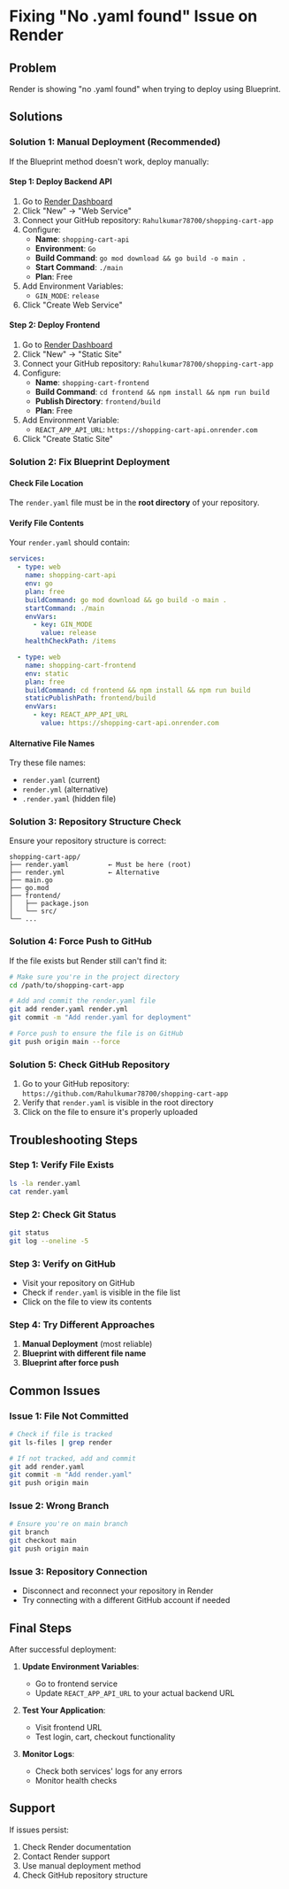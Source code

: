 # Fixing "No .yaml found" Issue on Render

## Problem
Render is showing "no .yaml found" when trying to deploy using Blueprint.

## Solutions

### Solution 1: Manual Deployment (Recommended)

If the Blueprint method doesn't work, deploy manually:

#### Step 1: Deploy Backend API
1. Go to [Render Dashboard](https://dashboard.render.com/)
2. Click "New" → "Web Service"
3. Connect your GitHub repository: `Rahulkumar78700/shopping-cart-app`
4. Configure:
   - **Name**: `shopping-cart-api`
   - **Environment**: `Go`
   - **Build Command**: `go mod download && go build -o main .`
   - **Start Command**: `./main`
   - **Plan**: Free
5. Add Environment Variables:
   - `GIN_MODE`: `release`
6. Click "Create Web Service"

#### Step 2: Deploy Frontend
1. Go to [Render Dashboard](https://dashboard.render.com/)
2. Click "New" → "Static Site"
3. Connect your GitHub repository: `Rahulkumar78700/shopping-cart-app`
4. Configure:
   - **Name**: `shopping-cart-frontend`
   - **Build Command**: `cd frontend && npm install && npm run build`
   - **Publish Directory**: `frontend/build`
   - **Plan**: Free
5. Add Environment Variable:
   - `REACT_APP_API_URL`: `https://shopping-cart-api.onrender.com`
6. Click "Create Static Site"

### Solution 2: Fix Blueprint Deployment

#### Check File Location
The `render.yaml` file must be in the **root directory** of your repository.

#### Verify File Contents
Your `render.yaml` should contain:

```yaml
services:
  - type: web
    name: shopping-cart-api
    env: go
    plan: free
    buildCommand: go mod download && go build -o main .
    startCommand: ./main
    envVars:
      - key: GIN_MODE
        value: release
    healthCheckPath: /items

  - type: web
    name: shopping-cart-frontend
    env: static
    plan: free
    buildCommand: cd frontend && npm install && npm run build
    staticPublishPath: frontend/build
    envVars:
      - key: REACT_APP_API_URL
        value: https://shopping-cart-api.onrender.com
```

#### Alternative File Names
Try these file names:
- `render.yaml` (current)
- `render.yml` (alternative)
- `.render.yaml` (hidden file)

### Solution 3: Repository Structure Check

Ensure your repository structure is correct:

```
shopping-cart-app/
├── render.yaml          ← Must be here (root)
├── render.yml           ← Alternative
├── main.go
├── go.mod
├── frontend/
│   ├── package.json
│   └── src/
└── ...
```

### Solution 4: Force Push to GitHub

If the file exists but Render still can't find it:

```bash
# Make sure you're in the project directory
cd /path/to/shopping-cart-app

# Add and commit the render.yaml file
git add render.yaml render.yml
git commit -m "Add render.yaml for deployment"

# Force push to ensure the file is on GitHub
git push origin main --force
```

### Solution 5: Check GitHub Repository

1. Go to your GitHub repository: `https://github.com/Rahulkumar78700/shopping-cart-app`
2. Verify that `render.yaml` is visible in the root directory
3. Click on the file to ensure it's properly uploaded

## Troubleshooting Steps

### Step 1: Verify File Exists
```bash
ls -la render.yaml
cat render.yaml
```

### Step 2: Check Git Status
```bash
git status
git log --oneline -5
```

### Step 3: Verify on GitHub
- Visit your repository on GitHub
- Check if `render.yaml` is visible in the file list
- Click on the file to view its contents

### Step 4: Try Different Approaches
1. **Manual Deployment** (most reliable)
2. **Blueprint with different file name**
3. **Blueprint after force push**

## Common Issues

### Issue 1: File Not Committed
```bash
# Check if file is tracked
git ls-files | grep render

# If not tracked, add and commit
git add render.yaml
git commit -m "Add render.yaml"
git push origin main
```

### Issue 2: Wrong Branch
```bash
# Ensure you're on main branch
git branch
git checkout main
git push origin main
```

### Issue 3: Repository Connection
- Disconnect and reconnect your repository in Render
- Try connecting with a different GitHub account if needed

## Final Steps

After successful deployment:

1. **Update Environment Variables**:
   - Go to frontend service
   - Update `REACT_APP_API_URL` to your actual backend URL

2. **Test Your Application**:
   - Visit frontend URL
   - Test login, cart, checkout functionality

3. **Monitor Logs**:
   - Check both services' logs for any errors
   - Monitor health checks

## Support

If issues persist:
1. Check Render documentation
2. Contact Render support
3. Use manual deployment method
4. Check GitHub repository structure 